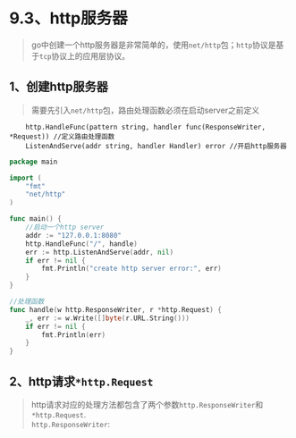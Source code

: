 # 9.3、http服务器
> go中创建一个http服务器是非常简单的，使用`net/http`包；`http`协议是基于`tcp`协议上的应用层协议。


## 1、创建http服务器
> 需要先引入`net/http`包，路由处理函数必须在启动server之前定义

        http.HandleFunc(pattern string, handler func(ResponseWriter, *Request)) //定义路由处理函数        
        ListenAndServe(addr string, handler Handler) error //开启http服务器

```go
package main

import (
	"fmt"
	"net/http"
)

func main() {
	//启动一个http server
	addr := "127.0.0.1:8080"
	http.HandleFunc("/", handle)
	err := http.ListenAndServe(addr, nil)
	if err != nil {
		fmt.Println("create http server error:", err)
	}
}

//处理函数
func handle(w http.ResponseWriter, r *http.Request) {
	_, err := w.Write([]byte(r.URL.String()))
	if err != nil {
		fmt.Println(err)
	}
}
```        
## 2、http请求`*http.Request`
> http请求对应的处理方法都包含了两个参数`http.ResponseWriter`和`*http.Request`.<br>
`http.ResponseWriter`:

         